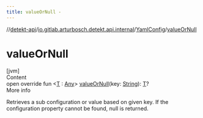```yaml
---
title: valueOrNull -
---
```

//[detekt-api](../../index.md)/[io.gitlab.arturbosch.detekt.api.internal](../index.md)/[YamlConfig](index.md)/[valueOrNull](value-or-null.md)



# valueOrNull  
[jvm]  
Content  
open override fun <[T](value-or-null.md) : [Any](https://kotlinlang.org/api/latest/jvm/stdlib/kotlin/-any/index.html)> [valueOrNull](value-or-null.md)(key: [String](https://kotlinlang.org/api/latest/jvm/stdlib/kotlin/-string/index.html)): [T](value-or-null.md)?  
More info  


Retrieves a sub configuration or value based on given key. If the configuration property cannot be found, null is returned.

  



